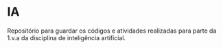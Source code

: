 # IA
Repositório para guardar os códigos e atividades realizadas para parte da 1.v.a da disciplina de inteligência artificial.
